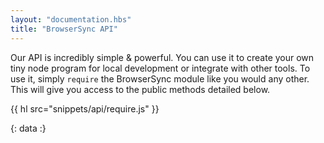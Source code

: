 ```yaml
---
layout: "documentation.hbs"
title: "BrowserSync API"
---
```


Our API is incredibly simple & powerful. You can use it to create your own
tiny node program for local development or integrate with other tools. To use it, 
simply `require` the BrowserSync module like you would any other. This will give 
you access to the public methods detailed below.

{{ hl src="snippets/api/require.js" }}

{: data :}